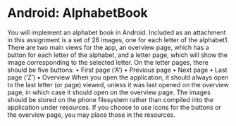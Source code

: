 # Android: AlphabetBook
You will implement an alphabet book in Android. Included as an attachment in this assignment is a set of 26 images, one for each letter of the alphabet1. There are two main views for the app, an overview page, which has a button for each letter of the alphabet, and a letter page, which will show the image corresponding to the selected letter. 
On the letter pages, there should be five buttons: 
• First page (‘A’) • Previous page • Next page • Last page (‘Z’) • Overview 
When you open the application, it should always open to the last letter (or page) viewed, unless it was last opened on the overview page, in which case it should open on the overview page. The images should be stored on the phone filesystem rather than compiled into the application under resources.  If you choose to use icons for the buttons or the overview page, you may place those in the resources. 